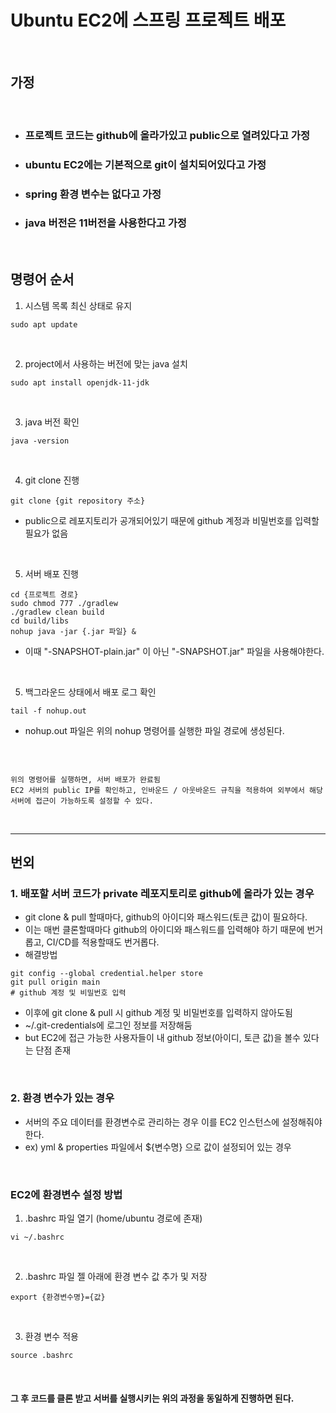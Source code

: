 # Ubuntu EC2에 스프링 프로젝트 배포

<br>

## 가정

<br>

- ### 프로젝트 코드는 github에 올라가있고 public으로 열려있다고 가정
- ### ubuntu EC2에는 기본적으로 git이 설치되어있다고 가정
- ### spring 환경 변수는 없다고 가정
- ### java 버전은 11버전을 사용한다고 가정

<br>

## 명령어 순서

1. 시스템 목록 최신 상태로 유지

``` shell
sudo apt update
```

<br>

2. project에서 사용하는 버전에 맞는 java 설치

``` shell
sudo apt install openjdk-11-jdk
```

<br>

3. java 버전 확인

``` shell
java -version
```

<br>

4. git clone 진행

``` shell
git clone {git repository 주소}
```
- public으로 레포지토리가 공개되어있기 때문에 github 계정과 비밀번호를 입력할 필요가 없음

<br>

5. 서버 배포 진행

``` shell
cd {프로젝트 경로}
sudo chmod 777 ./gradlew
./gradlew clean build
cd build/libs
nohup java -jar {.jar 파일} &
```
- 이때 "-SNAPSHOT-plain.jar" 이 아닌 "-SNAPSHOT.jar" 파일을 사용해야한다.

<br>

5. 백그라운드 상태에서 배포 로그 확인

``` shell
tail -f nohup.out
```
- nohup.out 파일은 위의 nohup 명령어를 실행한 파일 경로에 생성된다.

<br>

``` text

위의 명령어를 실행하면, 서버 배포가 완료됨
EC2 서버의 public IP를 확인하고, 인바운드 / 아웃바운드 규칙을 적용하여 외부에서 해당 서버에 접근이 가능하도록 설정할 수 있다.

```

<br>

---

## 번외

### 1. 배포할 서버 코드가 private 레포지토리로 github에 올라가 있는 경우

- git clone & pull 할때마다, github의 아이디와 패스워드(토큰 값)이 필요하다.
- 이는 매번 클론할때마다 github의 아이디와 패스워드를 입력해야 하기 때문에 번거롭고, CI/CD를 적용할때도 번거롭다.
- 해결방법

``` shell
git config --global credential.helper store
git pull origin main
# github 계정 및 비밀번호 입력
```
- 이후에 git clone & pull 시 github 계정 및 비밀번호를 입력하지 않아도됨
- ~/.git-credentials에 로그인 정보를 저장해둠
- but EC2에 접근 가능한 사용자들이 내 github 정보(아이디, 토큰 값)을 볼수 있다는 단점 존재

<br>

### 2. 환경 변수가 있는 경우
- 서버의 주요 데이터를 환경변수로 관리하는 경우 이를 EC2 인스턴스에 설정해줘야한다.
- ex) yml & properties 파일에서 ${변수명} 으로 값이 설정되어 있는 경우

<br>

### EC2에 환경변수 설정 방법

1. .bashrc 파일 열기 (home/ubuntu 경로에 존재)

``` shell
vi ~/.bashrc
```

<br>

2. .bashrc 파일 젤 아래에 환경 변수 값 추가 및 저장

``` shell
export {환경변수명}={값}
```

<br>

3. 환경 변수 적용

``` shell
source .bashrc
```

<br>

#### 그 후 코드를 클론 받고 서버를 실행시키는 위의 과정을 동일하게 진행하면 된다.
